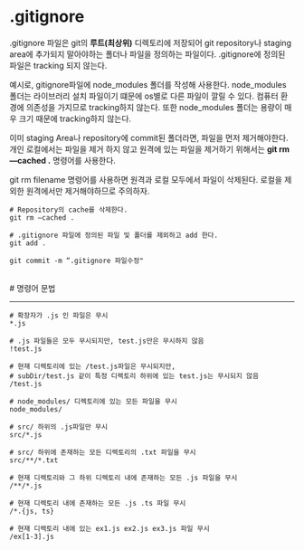 # .gitignore

.gitignore 파일은 git의 **루트(최상위)** 디렉토리에 저장되어 git repository나 staging area에 추가되지 말아야하는 폴더나 파일을 정의하는 파일이다. .gitignore에 정의된 파일은 tracking 되지 않는다.

예시로, gitignore파일에 node_modules 폴더를 작성해 사용한다. node_modules 폴더는 라이브러리 설치 파일이기 떄문에 os별로 다른 파일이 깔릴 수 있다. 컴퓨터 환경에 의존성을 가지므로 tracking하지 않는다. 또한 node_modules 폴더는 용량이 매우 크기 때문에 tracking하지 않는다.

이미 staging Area나 repository에 commit된 폴더라면, 파일을 먼저 제거해야한다. 개인 로컬에서는 파일을 제거 하지 않고 원격에 있는 파일을 제거하기 위해서는 **git rm —cached .** 명령어를 사용한다.

git rm filename 명령어를 사용하면 원격과 로컬 모두에서 파일이 삭제된다. 로컬을 제외한 원격에서만 제거해야하므로 주의하자.

```
# Repository의 cache를 삭제한다.
git rm —cached .

# .gitignore 파일에 정의된 파일 및 폴더를 제외하고 add 한다.
git add .

git commit -m “.gitignore 파일수정"
```

<br>
# 명령어 문법<br>

---

```
# 확장자가 .js 인 파일은 무시
*.js

# .js 파일들은 모두 무시되지만, test.js만은 무시하지 않음
!test.js

# 현재 디렉토리에 있는 /test.js파일은 무시되지만,
# subDir/test.js 같이 특정 디렉토리 하위에 있는 test.js는 무시되지 않음
/test.js

# node_modules/ 디렉토리에 있는 모든 파일을 무시
node_modules/

# src/ 하위의 .js파일만 무시
src/*.js

# src/ 하위에 존재하는 모든 디렉토리의 .txt 파일을 무시
src/**/*.txt

# 현재 디렉토리와 그 하위 디렉토리 내에 존재하는 모든 .js 파일을 무시
/**/*.js

# 현재 디렉토리 내에 존재하는 모든 .js .ts 파일 무시
/*.{js, ts}

# 현재 디렉토리 내에 있는 ex1.js ex2.js ex3.js 파일 무시
/ex[1-3].js

```
